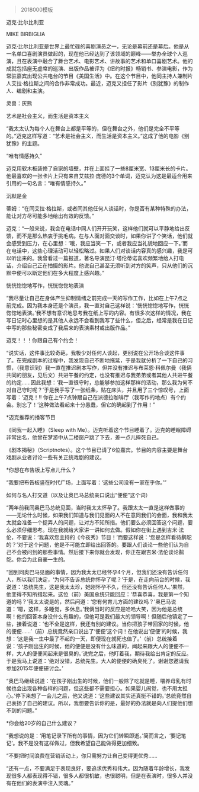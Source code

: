 # 
> 2018000模板




迈克·比尔比利亚


MIKE BIRBIGLIA


迈克·比尔比利亚是世界上最忙碌的喜剧演员之一，无论是幕前还是幕后。他是从一名单口喜剧演员做起的，现在他已经达到了该领域的巅峰——举办全球个人巡演，且在表演中融合了舞台艺术、电影艺术、讲故事的艺术和单口喜剧艺术。他的成就包括座无虚席的巡演、出版作品被评为《纽约时报》畅销书、参演电影，作为常驻嘉宾出现公共电台的节目《美国生活》中。在这个节目中，他同主持人兼制片人艾拉·格拉斯之间的合作非常成功。最近，迈克又担任了影片《别犹豫》的制作人、编剧和主演。

灵兽：灰熊


艺术是社会主义，而生活是资本主义

“我太太认为每个人在舞台上都是平等的，但在舞台之外，他们是完全不平等的。”迈克这样写道：“艺术是社会主义，而生活是资本主义。”这成了他的电影《别犹豫》的主题。


“唯有情感持久”

迈克用软木板装修了自家的墙壁，并在上面挂了一些8厘米宽、13厘米长的卡片。他最喜欢的一张卡片上只有来自艾兹拉·庞德的3个单词，迈克认为这是最适合用来引用的一句名言：“唯有情感持久。”


沉默是金

蒂姆：“在同艾拉·格拉斯，或者同其他任何人谈话时，你是否有某种特殊的办法，能让对方尽可能多地给出有效的反馈。”

迈克：“一般来说，我会在电话中同人们开开玩笑，这样他们就可以平静地给出反馈，而不是那么热衷于挑毛病。在与人面对面交谈时，如果你讲了个笑话，他们就会感受到压力，在心里想：‘哦，我应当笑一下，或者我应当礼貌地回应一下。’而在电话中，这些心理活动可以轻松略过。如果人们对谈话内容真的感兴趣，我是可以听出来的。我曾看过一篇报道，著名导演昆汀·塔伦蒂诺喜欢频繁地给人打电话，介绍自己正在拍摄的影片。他说自己甚至无须听到对方的笑声，只从他们的沉默中便可以断定他们在多大程度上感兴趣。”


恍恍惚惚地写作，恍恍惚惚地表演

“我尽量让自己在身体产生抑制情绪之前完成一天的写作工作，比如在上午7点之前完成。因为我本身还是个演员，我一直对自己这样说：‘恍恍惚惚地写作，恍恍惚惚地表演。’我不想有意识地思考我在纸上写的内容。有很多次这样的情况，我在写日记时心里想的是其他人永远不会看到我写了些什么，但之后，经常是我在日记中写的那些秘密变成了我后来的表演素材或出版作品。”


迈克！！！你跟自己有个约会！

“说实话，这件事比较奇葩，我极少对任何人谈起，更别说在公开场合谈这件事了。在完成剧本的过程中，我发现自己不断地拖延，于是我就分析了一下自己的习惯，（我意识到）我一直在推迟剧本写作，但并没有推迟与布莱恩·科佩尔曼（我俩共同的朋友，见后文）共进午餐的约定，也没有推迟与我弟弟或者其他人共进午餐的约定……因此我想：‘我一直很守时，总能够参加这样那样的活动，那么我为何不对自己守时呢？’于是我手写了一张纸条，贴在床头，并且用了三个惊叹号，上面写着：‘迈克！!! 你在上午7点钟跟自己在派德拉咖啡厅（我写作的地点）有个约会。别忘了！’这种做法看起来十分愚蠢，但它的确起到了作用！”

*迈克推荐的播客节目

《同我一起入睡》（Sleep with Me）。迈克听着这个节目睡着了。迈克的睡眠障碍非常出名，他曾在梦游中从二楼窗户跳了下去，差一点儿摔死自己。

《剧本揭秘》（Scriptnotes）。这个节目已请了6位嘉宾。节目的内容主要是舞台戏剧从业者讨论一些有关正统戏剧的建议。

*你想在布告板上写点儿什么？

“我要把布告板竖在时代广场，上面写着：‘这些公司没有一家在乎你。’”


如何与名人打交道（以及让奥巴马总统亲口说出“便便”这个词）

“两年前我同奥巴马总统见面，当时我太太怀孕了。我跟太太一直是这样做事的——无论什么时候，如果我们知道与我们见面的人不在意同我们的会面，我和我太太就会准备一个捉弄人的问题，让对方不知所措。他们要么必须回答这个问题，要么必须仔细思考。现在我就给大家讲一讲如何去做。假如你在街上遇到吉米·法伦，不要说：‘我喜欢您主持的《今夜秀》节目！’而要这样说：‘您是怎样看待鹬鸵的？’对于这个问题，他是不可能立即给出回答的。要跟人们谈论一些他们认为自己不会被问到的那些事情。然后接下来你就会发现，你正在跟吉米·法伦谈论鹬鸵。你会为此自豪一生的。

“回到同奥巴马见面的事情，因为我太太已经怀孕4个月，但我们还没有告诉任何人，所以我们决定，‘为何不告诉总统你怀孕了呢？’于是，在走向前台的时候，我说道：‘总统先生，这是我太太珍，她刚怀孕不久，但还没有告诉任何人。’果然，他变得不知所措起来。这位（前）美国总统只能回应：‘恭喜恭喜，我是第一个知道的吗？’我太太说是的，然后问道：‘您有何育儿方面的建议吗？’奥巴马说道：‘嗯，这样，多睡觉，多休息。’我俩当时的反应是哈哈大笑，因为他是总统啊！他的回答本身没什么有趣的，但他可是我们最大的领导啊！但随后他镇定了一些，接着说道：‘也不全是这样，我还有别的建议。当你把孩子带回家的时候，他的便便……’（前）总统竟然亲口说出了‘便便’这个词！在他说出‘便便’的时候，我想：‘这是我一生中最了不起的一天，即便现在就死也值了。’（前）总统接着说：‘孩子刚出生的时候，他的便便是没有什么味道的，闻起来跟大人的便便不一样，大人的便便闻起来是很臭的。’说完之后，他盯着我，期待我给出肯定的反应。于是我马上说道：‘绝对没错，总统先生。大人的便便的确臭死了。谢谢您邀请我参加2015年便便研讨会。’

“奥巴马继续说道：‘在孩子刚出生的时候，他们一般除了吃就是睡，喂养母乳有时候也会出现各种各样的问题，但这些都不需要担心。如果婴儿闹觉，也不用太担心。’停下来想了一会儿之后，他又说道：‘这些建议其实还真挺不错的。’总统竟然自己表扬了自己的建议。所以，我想要告诉你的是，最好的办法就是向人们提他们想不到的问题。”

*你会给20岁的自己什么建议？

“我想说的是：‘用笔记录下所有的事情，因为它们转瞬即逝。’简而言之，‘要记笔记’。我不是没有这样做过，但我希望自己能做得更加细致。

“不要把时间浪费在营销活动上，你只需努力让自己变得更优秀……

“还有一点，不要满足于表现良好，要追求优秀和伟大。因为随着年龄增长，我发现很多人都表现得不错，很多人都很机敏，也很聪明，但是在表演时，很多人并没有在他们的表演中注入灵魂。”





